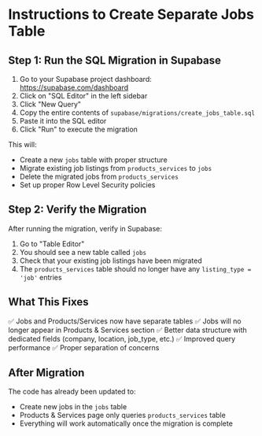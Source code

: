 # Instructions to Create Separate Jobs Table

## Step 1: Run the SQL Migration in Supabase

1. Go to your Supabase project dashboard: https://supabase.com/dashboard
2. Click on "SQL Editor" in the left sidebar
3. Click "New Query"
4. Copy the entire contents of `supabase/migrations/create_jobs_table.sql`
5. Paste it into the SQL editor
6. Click "Run" to execute the migration

This will:
- Create a new `jobs` table with proper structure
- Migrate existing job listings from `products_services` to `jobs`
- Delete the migrated jobs from `products_services`
- Set up proper Row Level Security policies

## Step 2: Verify the Migration

After running the migration, verify in Supabase:
1. Go to "Table Editor"
2. You should see a new table called `jobs`
3. Check that your existing job listings have been migrated
4. The `products_services` table should no longer have any `listing_type = 'job'` entries

## What This Fixes

✅ Jobs and Products/Services now have separate tables
✅ Jobs will no longer appear in Products & Services section
✅ Better data structure with dedicated fields (company, location, job_type, etc.)
✅ Improved query performance
✅ Proper separation of concerns

## After Migration

The code has already been updated to:
- Create new jobs in the `jobs` table
- Products & Services page only queries `products_services` table
- Everything will work automatically once the migration is complete
